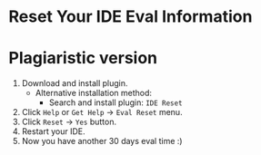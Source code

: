 # Reset Your IDE Eval Information
# Plagiaristic version

1. Download and install plugin.
    * Alternative installation method:
        * Search and install plugin: `IDE Reset`
2. Click `Help` or `Get Help` -> `Eval Reset` menu.
3. Click `Reset` -> `Yes` button.
4. Restart your IDE.
5. Now you have another 30 days eval time :)
